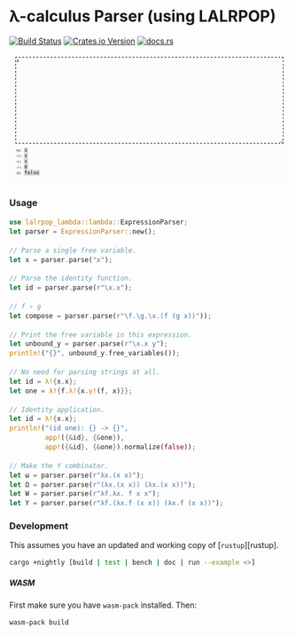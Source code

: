 # λ-calculus Parser (using LALRPOP)

[![Build Status](https://travis-ci.org/nixpulvis/lalrpop-lambda.svg?branch=master)](https://travis-ci.org/nixpulvis/lalrpop-lambda)
[![Crates.io Version](https://img.shields.io/crates/v/lalrpop-lambda.svg?color=%238035b9)](https://crates.io/crates/lalrpop-lambda)
[![docs.rs](https://img.shields.io/badge/docs.rs-0.x.x-lightgrey.svg)](https://docs.rs/lalrpop-lambda)

![](extra/site-demo.gif)

### Usage

```rust
use lalrpop_lambda::lambda::ExpressionParser;
let parser = ExpressionParser::new();

// Parse a single free variable.
let x = parser.parse("x");

// Parse the identity function.
let id = parser.parse(r"\x.x");

// f ∘ g
let compose = parser.parse(r"\f.\g.\x.(f (g x))"));

// Print the free variable in this expression.
let unbound_y = parser.parse(r"\x.x y");
println!("{}", unbound_y.free_variables());

// No need for parsing strings at all.
let id = λ!{x.x};
let one = λ!{f.λ!{x.γ!(f, x)}};

// Identity application.
let id = λ!{x.x};
println!("(id one): {} -> {}",
         app!({&id}, {&one}),
         app!({&id}, {&one}).normalize(false));

// Make the Y combinator.
let ω = parser.parse(r"λx.(x x)");
let Ω = parser.parse(r"(λx.(x x)) (λx.(x x))");
let W = parser.parse(r"λf.λx. f x x");
let Y = parser.parse(r"λf.(λx.f (x x)) (λx.f (x x))");
```

### Development

This assumes you have an updated and working copy of [`rustup`][rustup].

```sh
cargo +nightly [build | test | bench | doc | run --example <>]
```

##### WASM

First make sure you have `wasm-pack` installed. Then:

```
wasm-pack build
```
